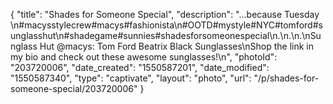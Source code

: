{
    "title": "Shades for Someone Special",
    "description": "...because Tuesday \n#macysstylecrew#macys#fashionista\n#OOTD#mystyle#NYC#tomford#sunglasshut\n#shadegame#sunnies#shadesforsomeonespecial\n.\n.\n.\nSunglass Hut @macys: Tom Ford Beatrix Black Sunglasses\nShop the link in my bio and check out these awesome sunglasses!\n",
    "photoId": "203720006",
    "date_created": "1550587201",
    "date_modified": "1550587340",
    "type": "captivate",
    "layout": "photo",
    "url": "\/p\/shades-for-someone-special\/203720006"
}